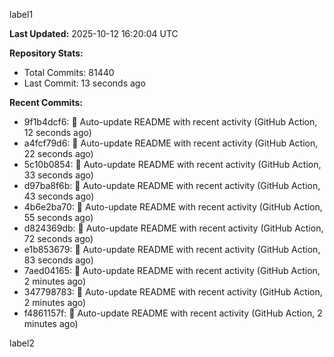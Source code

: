 
label1 
<!-- ACTIVITY_START -->
**Last Updated:** 2025-10-12 16:20:04 UTC

**Repository Stats:**
- Total Commits: 81440
- Last Commit: 13 seconds ago

**Recent Commits:**
- 9f1b4dcf6: 🤖 Auto-update README with recent activity (GitHub Action, 12 seconds ago)
- a4fcf79d6: 🤖 Auto-update README with recent activity (GitHub Action, 22 seconds ago)
- 5c10b0854: 🤖 Auto-update README with recent activity (GitHub Action, 33 seconds ago)
- d97ba8f6b: 🤖 Auto-update README with recent activity (GitHub Action, 43 seconds ago)
- 4b6e2ba70: 🤖 Auto-update README with recent activity (GitHub Action, 55 seconds ago)
- d824369db: 🤖 Auto-update README with recent activity (GitHub Action, 72 seconds ago)
- e1b853679: 🤖 Auto-update README with recent activity (GitHub Action, 83 seconds ago)
- 7aed04165: 🤖 Auto-update README with recent activity (GitHub Action, 2 minutes ago)
- 347798783: 🤖 Auto-update README with recent activity (GitHub Action, 2 minutes ago)
- f4861157f: 🤖 Auto-update README with recent activity (GitHub Action, 2 minutes ago)
<!-- ACTIVITY_END -->

label2
